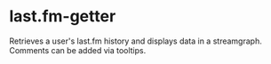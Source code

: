 last.fm-getter
==============

Retrieves a user's last.fm history and displays data in a streamgraph. Comments can be added via tooltips.
